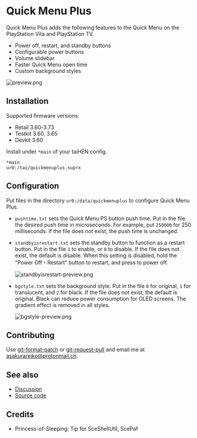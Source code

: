 # Quick Menu Plus

Quick Menu Plus adds the following features to the Quick Menu on the PlayStation Vita and PlayStation TV.

- Power off, restart, and standby buttons
- Configurable power buttons
- Volume slidebar
- Faster Quick Menu open time
- Custom background styles

![preview.png](https://git.shotatoshounenwachigau.moe/vita/quickmenuplus/plain/preview-small.png?h=assets)

## Installation

Supported firmware versions:

- Retail 3.60-3.73
- Testkit 3.60, 3.65
- Devkit 3.60

Install under `*main` of your taiHEN config.

```
*main
ur0:/tai/quickmenuplus.suprx
```

## Configuration

Put files in the directory `ur0:/data/quickmenuplus` to configure Quick Menu Plus.

- `pushtime.txt` sets the Quick Menu PS button push time. Put in the file the desired push time in microseconds. For example, put `250000` for 250 milliseconds. If the file does not exist, the push time is unchanged.

- `standbyisrestart.txt` sets the standby button to function as a restart button. Put in the file `1` to enable, or `0` to disable. If the file does not exist, the default is disable. When this setting is disabled, hold the "Power Off・Restart" button to restart, and press to power off.

    ![standbyisrestart-preview.png](https://git.shotatoshounenwachigau.moe/vita/quickmenuplus/plain/standbyisrestart-preview-small.png?h=assets)

- `bgstyle.txt` sets the background style. Put in the file `0` for original, `1` for translucent, and `2` for black. If the file does not exist, the default is original. Black can reduce power consumption for OLED screens. The gradient effect is removed in all styles.

    ![bgstyle-preview.png](https://git.shotatoshounenwachigau.moe/vita/quickmenuplus/plain/bgstyle-preview-small.png?h=assets)

## Contributing

Use [git-format-patch](https://www.git-scm.com/docs/git-format-patch) or [git-request-pull](https://www.git-scm.com/docs/git-request-pull) and email me at <asakurareiko@protonmail.ch>.

## See also

- [Discussion](https://forum.devchroma.nl/index.php/topic,78.0.html)
- [Source code](https://git.shotatoshounenwachigau.moe/vita/quickmenuplus)

## Credits

- Princess-of-Sleeping: Tip for SceShellUtil, ScePaf
